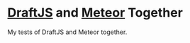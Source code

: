 # [DraftJS](http://draftjs.org) and [Meteor](http://meteor.com) Together

My tests of DraftJS and Meteor together.
